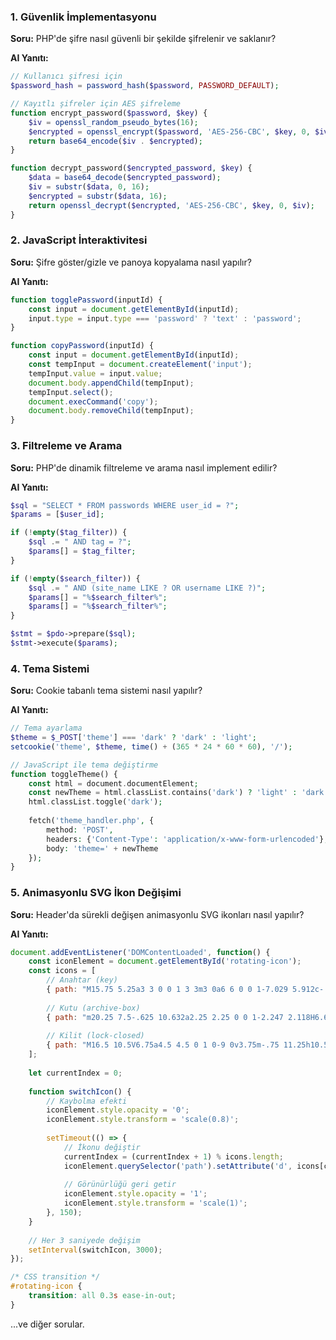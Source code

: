 ### 1. Güvenlik İmplementasyonu
**Soru:** PHP'de şifre nasıl güvenli bir şekilde şifrelenir ve saklanır?

**AI Yanıtı:**
```php
// Kullanıcı şifresi için
$password_hash = password_hash($password, PASSWORD_DEFAULT);

// Kayıtlı şifreler için AES şifreleme
function encrypt_password($password, $key) {
    $iv = openssl_random_pseudo_bytes(16);
    $encrypted = openssl_encrypt($password, 'AES-256-CBC', $key, 0, $iv);
    return base64_encode($iv . $encrypted);
}

function decrypt_password($encrypted_password, $key) {
    $data = base64_decode($encrypted_password);
    $iv = substr($data, 0, 16);
    $encrypted = substr($data, 16);
    return openssl_decrypt($encrypted, 'AES-256-CBC', $key, 0, $iv);
}
```

### 2. JavaScript İnteraktivitesi
**Soru:** Şifre göster/gizle ve panoya kopyalama nasıl yapılır?

**AI Yanıtı:**
```javascript
function togglePassword(inputId) {
    const input = document.getElementById(inputId);
    input.type = input.type === 'password' ? 'text' : 'password';
}

function copyPassword(inputId) {
    const input = document.getElementById(inputId);
    const tempInput = document.createElement('input');
    tempInput.value = input.value;
    document.body.appendChild(tempInput);
    tempInput.select();
    document.execCommand('copy');
    document.body.removeChild(tempInput);
}
```

### 3. Filtreleme ve Arama
**Soru:** PHP'de dinamik filtreleme ve arama nasıl implement edilir?

**AI Yanıtı:**
```php
$sql = "SELECT * FROM passwords WHERE user_id = ?";
$params = [$user_id];

if (!empty($tag_filter)) {
    $sql .= " AND tag = ?";
    $params[] = $tag_filter;
}

if (!empty($search_filter)) {
    $sql .= " AND (site_name LIKE ? OR username LIKE ?)";
    $params[] = "%$search_filter%";
    $params[] = "%$search_filter%";
}

$stmt = $pdo->prepare($sql);
$stmt->execute($params);
```

### 4. Tema Sistemi
**Soru:** Cookie tabanlı tema sistemi nasıl yapılır?

**AI Yanıtı:**
```php
// Tema ayarlama
$theme = $_POST['theme'] === 'dark' ? 'dark' : 'light';
setcookie('theme', $theme, time() + (365 * 24 * 60 * 60), '/');

// JavaScript ile tema değiştirme
function toggleTheme() {
    const html = document.documentElement;
    const newTheme = html.classList.contains('dark') ? 'light' : 'dark';
    html.classList.toggle('dark');
    
    fetch('theme_handler.php', {
        method: 'POST',
        headers: {'Content-Type': 'application/x-www-form-urlencoded'},
        body: 'theme=' + newTheme
    });
}
```

### 5. Animasyonlu SVG İkon Değişimi
**Soru:** Header'da sürekli değişen animasyonlu SVG ikonları nasıl yapılır?

**AI Yanıtı:**
```javascript
document.addEventListener('DOMContentLoaded', function() {
    const iconElement = document.getElementById('rotating-icon');
    const icons = [
        // Anahtar (key)
        { path: "M15.75 5.25a3 3 0 0 1 3 3m3 0a6 6 0 0 1-7.029 5.912c-.563-.097-1.159.026-1.563.43L10.5 17.25H8.25v2.25H6v2.25H2.25v-2.818c0-.597.237-1.17.659-1.591l6.499-6.499c.404-.404.527-1 .43-1.563A6 6 0 1 1 21.75 8.25Z" },
        
        // Kutu (archive-box)
        { path: "m20.25 7.5-.625 10.632a2.25 2.25 0 0 1-2.247 2.118H6.622a2.25 2.25 0 0 1-2.247-2.118L3.75 7.5M10 11.25h4M3.375 7.5h17.25c.621 0 1.125-.504 1.125-1.125v-1.5c0-.621-.504-1.125-1.125-1.125H3.375c-.621 0-1.125.504-1.125 1.125v1.5c0 .621.504 1.125 1.125 1.125Z" },
        
        // Kilit (lock-closed)
        { path: "M16.5 10.5V6.75a4.5 4.5 0 1 0-9 0v3.75m-.75 11.25h10.5a2.25 2.25 0 0 0 2.25-2.25v-6.75a2.25 2.25 0 0 0-2.25-2.25H6.75a2.25 2.25 0 0 0-2.25 2.25v6.75a2.25 2.25 0 0 0 2.25 2.25Z" }
    ];
    
    let currentIndex = 0;
    
    function switchIcon() {
        // Kaybolma efekti
        iconElement.style.opacity = '0';
        iconElement.style.transform = 'scale(0.8)';
        
        setTimeout(() => {
            // İkonu değiştir
            currentIndex = (currentIndex + 1) % icons.length;
            iconElement.querySelector('path').setAttribute('d', icons[currentIndex].path);
            
            // Görünürlüğü geri getir
            iconElement.style.opacity = '1';
            iconElement.style.transform = 'scale(1)';
        }, 150);
    }
    
    // Her 3 saniyede değişim
    setInterval(switchIcon, 3000);
});
```

```css
/* CSS transition */
#rotating-icon {
    transition: all 0.3s ease-in-out;
}
```

...ve diğer sorular.
